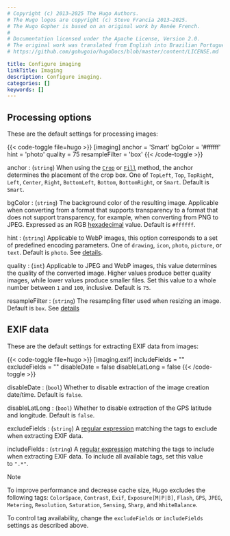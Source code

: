 ```yaml
---
# Copyright (c) 2013–2025 The Hugo Authors.
# The Hugo logos are copyright (c) Steve Francia 2013–2025.
# The Hugo Gopher is based on an original work by Renée French.
#
# Documentation licensed under the Apache License, Version 2.0.
# The original work was translated from English into Brazilian Portuguese.
# https://github.com/gohugoio/hugoDocs/blob/master/content/LICENSE.md

title: Configure imaging
linkTitle: Imaging
description: Configure imaging.
categories: []
keywords: []
---
```


## Processing options

These are the default settings for processing images:

{{< code-toggle file=hugo >}}
[imaging]
anchor = 'Smart'
bgColor = '#ffffff'
hint = 'photo'
quality = 75
resampleFilter = 'box'
{{< /code-toggle >}}

anchor
: (`string`) When using the [`Crop`] or [`Fill`] method, the anchor determines the placement of the crop box. One of `TopLeft`, `Top`, `TopRight`, `Left`, `Center`, `Right`, `BottomLeft`, `Bottom`, `BottomRight`, or `Smart`. Default is `Smart`.

bgColor
: (`string`) The background color of the resulting image. Applicable when converting from a format that supports transparency to a format that does not support transparency, for example, when converting from PNG to JPEG. Expressed as an RGB [hexadecimal] value. Default is `#ffffff`.

[hexadecimal]: https://developer.mozilla.org/en-US/docs/Web/CSS/hex-color

hint
: (`string`) Applicable to WebP images, this option corresponds to a set of predefined encoding parameters. One of `drawing`, `icon`, `photo`, `picture`, or `text`. Default is `photo`. See&nbsp;[details](/content-management/image-processing/#hint).

quality
: (`int`) Applicable to JPEG and WebP images, this value determines the quality of the converted image. Higher values produce better quality images, while lower values produce smaller files. Set this value to a whole number between `1` and `100`, inclusive. Default is `75`.

resampleFilter
: (`string`) The resampling filter used when resizing an image. Default is `box`. See&nbsp;[details](/content-management/image-processing/#resampling-filter)

## EXIF data

These are the default settings for extracting EXIF data from images:

{{< code-toggle file=hugo >}}
[imaging.exif]
includeFields = ""
excludeFields = ""
disableDate = false
disableLatLong = false
{{< /code-toggle >}}

disableDate
: (`bool`) Whether to disable extraction of the image creation date/time. Default is `false`.

disableLatLong
: (`bool`) Whether to disable extraction of the GPS latitude and longitude. Default is `false`.

excludeFields
: (`string`) A [regular expression](g) matching the tags to exclude when extracting EXIF data.

includeFields
: (`string`) A [regular expression](g) matching the tags to include when extracting EXIF data. To include all available tags, set this value to&nbsp;`".*"`.

> [!note]
> To improve performance and decrease cache size, Hugo excludes the following tags: `ColorSpace`, `Contrast`, `Exif`, `Exposure[M|P|B]`, `Flash`, `GPS`, `JPEG`, `Metering`, `Resolution`, `Saturation`, `Sensing`, `Sharp`, and `WhiteBalance`.
>
> To control tag availability, change the `excludeFields` or `includeFields` settings as described above.

[`Crop`]: /methods/resource/crop/
[`Fill`]: /methods/resource/fill/
